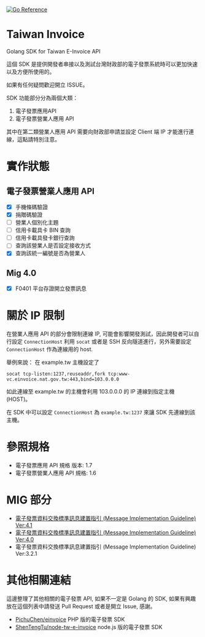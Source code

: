 [![Go Reference](https://pkg.go.dev/badge/github.com/tihtw/taiwan-invoice.svg)](https://pkg.go.dev/github.com/tihtw/taiwan-invoice)

# Taiwan Invoice
Golang SDK for Taiwan E-Invoice API

這個 SDK 是提供開發者串接以及測試台灣財政部的電子發票系統時可以更加快速以及方便所使用的。

如果有任何疑問歡迎開立 ISSUE。


SDK 功能部分分為兩個大類：
1. 電子發票應用API
2. 電子發票營業人應用 API


其中在第二類營業人應用 API 需要向財政部申請並設定 Client 端 IP 才能進行連線，這點請特別注意。

# 實作狀態

## 電子發票營業人應用 API

- [x] 手機條碼驗證
- [x] 捐贈碼驗證
- [ ] 營業人個別化主題
- [ ] 信用卡載具卡 BIN 查詢
- [ ] 信用卡載具發卡銀行查詢
- [ ] 查詢該營業人是否設定接收方式
- [x] 查詢該統一編號是否為營業人

## Mig 4.0

- [X] F0401 平台存證開立發票訊息


# 關於 IP 限制

在營業人應用 API 的部分會限制連線 IP, 可能會影響開發測試，因此開發者可以自行設定 `ConnectionHost` 利用 `socat` 或者是 SSH 反向隧道進行，另外需要設定 `ConnectionHost` 作為連線用的 host.

舉例來說：
在 example.tw 主機設定了 
```
socat tcp-listen:1237,reuseaddr,fork tcp:www-vc.einvoice.nat.gov.tw:443,bind=103.0.0.0
```

如此連線至 example.tw 的主機會利用 103.0.0.0 的 IP 連線到指定主機 (HOST)。

在 SDK 中可以設定 `ConnectionHost` 為 `example.tw:1237` 來讓 SDK 先連線到該主機。


# 參照規格

* 電子發票應用 API 規格 版本: 1.7
* 電子發票營業人應用 API 規格: 1.6

# MIG 部分

* [電子發票資料交換標準訊息建置指引 (Message Implementation Guideline) Ver:4.1](https://www.einvoice.nat.gov.tw/static/ptl/ein_upload/download/5340.pdf)
* [電子發票資料交換標準訊息建置指引 (Message Implementation Guideline) Ver:4.0](https://www.einvoice.nat.gov.tw/static/ptl/ein_upload/download/325.pdf)
* 電子發票資料交換標準訊息建置指引 (Message Implementation Guideline) Ver:3.2.1

# 其他相關連結

這邊整理了其他相關的電子發票 API, 如果不一定是 Golang 的 SDK, 如果有興趣放在這個列表中請發送 Pull Request 或者是開立 Issue, 感謝。

* [PichuChen/einvoice](https://github.com/PichuChen/einvoice) PHP 版的電子發票 SDK
* [ShenTengTu/node-tw-e-invoice](https://github.com/ShenTengTu/node-tw-e-invoice) node.js 版的電子發票 SDK



